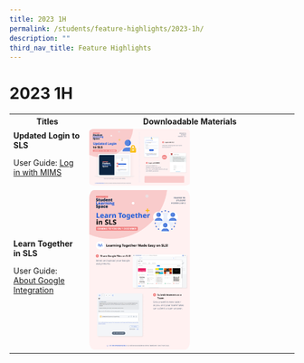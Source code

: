 ```yaml
---
title: 2023 1H
permalink: /students/feature-highlights/2023-1h/
description: ""
third_nav_title: Feature Highlights
---
```

<style>
  img {
    border-radius: 5%;
    width: 50%;
  }
</style>

<h1>2023 1H</h1>

<table>
  <tbody><tr>
    <th>Titles</th>
    <th>Downloadable Materials</th>
  </tr>
  <tr>
    <td>
      <strong>Updated Login to SLS</strong>
      <p>User Guide: <a target="_blank" href="LoginTroubleshooting/LoginMIMSStudent.html">Log in with MIMS</a></p>
    </td>
    <td>
      <a target="_blank" href="/files/Posters/R18/(1%20of%202)%20Student%20MIMS.pdf.pdf">
        <img style="width: 50%;" alt="Updated Login to SLS" src="/images/Media/6Posters/(1%20of%202)%20Student%20MIMS.png">
      </a>
    </td>
  </tr>
  <tr>
    <td>
      <strong>Learn Together in SLS</strong>
      <p>User Guide: <a target="_blank" href="student/Integration/AboutGoogle.html">About Google Integration</a></p>
    </td>
    <td>
      <a target="_blank" href="/files/Posters/R18/(2%20of%202)%20Student%20Learn%20Together.pdf">
        <img style="width: 50%;" alt="Learn Together in SLS" src="/images/Media/6Posters/(2%20of%202)%20Student%20Learn%20Together.png">
      </a>
    </td>
  </tr>
</tbody></table>
